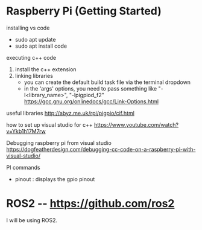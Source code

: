 # Raspberry Pi (Getting Started)

installing vs code
- sudo apt update
- sudo apt install code

executing c++ code

1) install the c++ extension
2) linking libraries
    - you can create the default build task file via the terminal dropdown
    - in the 'args' options, you need to pass something like "-l<library_name>", "-lpigpiod_f2"
    https://gcc.gnu.org/onlinedocs/gcc/Link-Options.html

useful libraries
http://abyz.me.uk/rpi/pigpio/cif.html

how to set up visual studio for c++
https://www.youtube.com/watch?v=Ykb1h17M7rw

Debugging raspberry pi from visual studio
https://dogfeatherdesign.com/debugging-cc-code-on-a-raspberry-pi-with-visual-studio/


PI commands
- pinout	: displays the gpio pinout


# ROS2 -- https://github.com/ros2

I will be using ROS2. 
